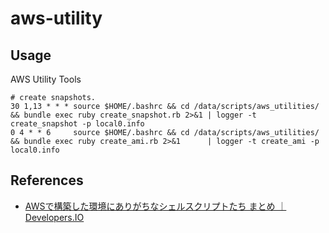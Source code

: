 aws-utility
===========

## Usage

AWS Utility Tools

```
# create snapshots.
30 1,13 * * * source $HOME/.bashrc && cd /data/scripts/aws_utilities/ && bundle exec ruby create_snapshot.rb 2>&1 | logger -t create_snapshot -p local0.info
0 4 * * 6     source $HOME/.bashrc && cd /data/scripts/aws_utilities/ && bundle exec ruby create_ami.rb 2>&1      | logger -t create_ami -p local0.info
```

## References
* [AWSで構築した環境にありがちなシェルスクリプトたち まとめ ｜ Developers.IO](http://dev.classmethod.jp/cloud/aws/aws-shellscript-summary/)
